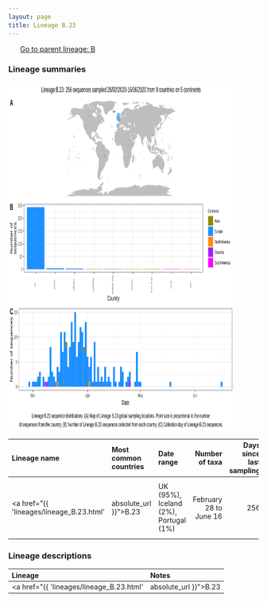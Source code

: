```yaml
---
layout: page
title: Lineage B.23
---
```




<p>
<ul class="actions small">
	 <a href="{{ 'lineages/lineage_B.html' | absolute_url }}" class="button special fit">Go to parent lineage: B</a>
</ul>
</p>
<h3> Lineage summaries</h3>

<img src="../assets/images/B.23.svg" alt="B.23 lineage summary figure" width="90%" height="700px" />


| Lineage name | Most common countries | Date range | Number of taxa |  Days since last sampling | Known Travel | Recall value |
|:-----|:-----|:-------|-------:|-------:|:---------|--------:|
| <a href="{{ 'lineages/lineage_B.23.html' | absolute_url }}">B.23</a> | UK (95%), Iceland (2%), Portugal (1%) | February 28 to June 16 | 256 | 67 | UK to Iceland (1), Austria to Iceland (1) | 0.96 |

<h3>Lineage descriptions</h3>

| Lineage | Notes |
|:-----|:-----|
| <a href="{{ 'lineages/lineage_B.23.html' | absolute_url }}">B.23</a> | Lineage with representation from mainly UK sequences, but also sequences from Portugal, Iceland and Brazil   |

